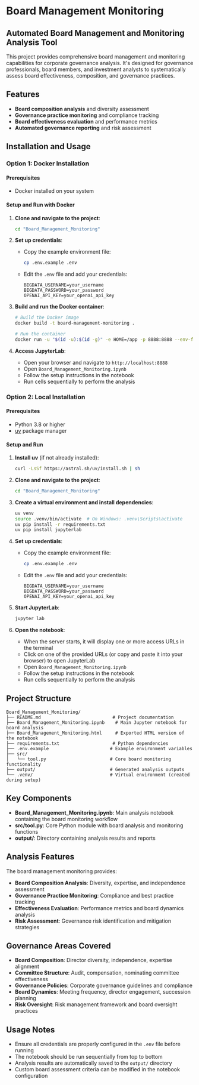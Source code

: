 # Board Management Monitoring

## Automated Board Management and Monitoring Analysis Tool

This project provides comprehensive board management and monitoring capabilities for corporate governance analysis. It's designed for governance professionals, board members, and investment analysts to systematically assess board effectiveness, composition, and governance practices.

## Features

- **Board composition analysis** and diversity assessment
- **Governance practice monitoring** and compliance tracking
- **Board effectiveness evaluation** and performance metrics
- **Automated governance reporting** and risk assessment

## Installation and Usage

### Option 1: Docker Installation

#### Prerequisites
- Docker installed on your system

#### Setup and Run with Docker

1. **Clone and navigate to the project**:
   ```bash
   cd "Board_Management_Monitoring"
   ```

2. **Set up credentials**:
   - Copy the example environment file:
     ```bash
     cp .env.example .env
     ```
   - Edit the `.env` file and add your credentials:
     ```
     BIGDATA_USERNAME=your_username
     BIGDATA_PASSWORD=your_password
     OPENAI_API_KEY=your_openai_api_key
     ```

3. **Build and run the Docker container**:
   ```bash
   # Build the Docker image
   docker build -t board-management-monitoring .
   
   # Run the container
   docker run -u "$(id -u):$(id -g)" -e HOME=/app -p 8888:8888 --env-file .env -v "$(pwd)":/app board-management-monitoring
   ```

4. **Access JupyterLab**:
   - Open your browser and navigate to `http://localhost:8888`
   - Open `Board_Management_Monitoring.ipynb`
   - Follow the setup instructions in the notebook
   - Run cells sequentially to perform the analysis

### Option 2: Local Installation

#### Prerequisites
- Python 3.8 or higher
- [uv](https://github.com/astral-sh/uv) package manager

#### Setup and Run

1. **Install uv** (if not already installed):
   ```bash
   curl -LsSf https://astral.sh/uv/install.sh | sh
   ```

2. **Clone and navigate to the project**:
   ```bash
   cd "Board_Management_Monitoring"
   ```

3. **Create a virtual environment and install dependencies**:
   ```bash
   uv venv
   source .venv/bin/activate  # On Windows: .venv\Scripts\activate
   uv pip install -r requirements.txt
   uv pip install jupyterlab
   ```

4. **Set up credentials**:
   - Copy the example environment file:
     ```bash
     cp .env.example .env
     ```
   - Edit the `.env` file and add your credentials:
     ```
     BIGDATA_USERNAME=your_username
     BIGDATA_PASSWORD=your_password
     OPENAI_API_KEY=your_openai_api_key
     ```

5. **Start JupyterLab**:
   ```bash
   jupyter lab
   ```

6. **Open the notebook**:
   - When the server starts, it will display one or more access URLs in the terminal
   - Click on one of the provided URLs (or copy and paste it into your browser) to open JupyterLab
   - Open `Board_Management_Monitoring.ipynb`
   - Follow the setup instructions in the notebook
   - Run cells sequentially to perform the analysis

## Project Structure

```
Board_Management_Monitoring/
├── README.md                           # Project documentation
├── Board_Management_Monitoring.ipynb    # Main Jupyter notebook for board analysis
├── Board_Management_Monitoring.html     # Exported HTML version of the notebook
├── requirements.txt                    # Python dependencies
├── .env.example                       # Example environment variables
├── src/
│   └── tool.py                        # Core board monitoring functionality
├── output/                            # Generated analysis outputs
└── .venv/                             # Virtual environment (created during setup)
```

## Key Components

- **Board_Management_Monitoring.ipynb**: Main analysis notebook containing the board monitoring workflow
- **src/tool.py**: Core Python module with board analysis and monitoring functions
- **output/**: Directory containing analysis results and reports

## Analysis Features

The board management monitoring provides:
- **Board Composition Analysis**: Diversity, expertise, and independence assessment
- **Governance Practice Monitoring**: Compliance and best practice tracking
- **Effectiveness Evaluation**: Performance metrics and board dynamics analysis
- **Risk Assessment**: Governance risk identification and mitigation strategies

## Governance Areas Covered

- **Board Composition**: Director diversity, independence, expertise alignment
- **Committee Structure**: Audit, compensation, nominating committee effectiveness
- **Governance Policies**: Corporate governance guidelines and compliance
- **Board Dynamics**: Meeting frequency, director engagement, succession planning
- **Risk Oversight**: Risk management framework and board oversight practices

## Usage Notes

- Ensure all credentials are properly configured in the `.env` file before running
- The notebook should be run sequentially from top to bottom
- Analysis results are automatically saved to the `output/` directory
- Custom board assessment criteria can be modified in the notebook configuration 